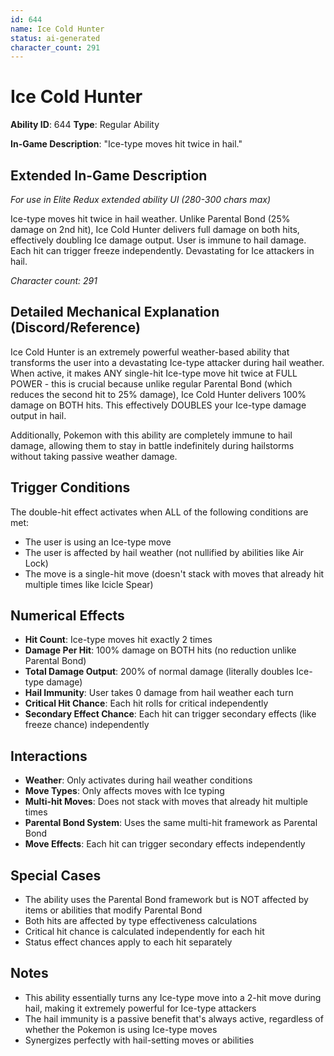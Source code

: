 ```yaml
---
id: 644
name: Ice Cold Hunter
status: ai-generated
character_count: 291
---
```


# Ice Cold Hunter

**Ability ID**: 644
**Type**: Regular Ability

**In-Game Description**: "Ice-type moves hit twice in hail."

## Extended In-Game Description
*For use in Elite Redux extended ability UI (280-300 chars max)*

Ice-type moves hit twice in hail weather. Unlike Parental Bond (25% damage on 2nd hit), Ice Cold Hunter delivers full damage on both hits, effectively doubling Ice damage output. User is immune to hail damage. Each hit can trigger freeze independently. Devastating for Ice attackers in hail.

*Character count: 291*

## Detailed Mechanical Explanation (Discord/Reference)

Ice Cold Hunter is an extremely powerful weather-based ability that transforms the user into a devastating Ice-type attacker during hail weather. When active, it makes ANY single-hit Ice-type move hit twice at FULL POWER - this is crucial because unlike regular Parental Bond (which reduces the second hit to 25% damage), Ice Cold Hunter delivers 100% damage on BOTH hits. This effectively DOUBLES your Ice-type damage output in hail.

Additionally, Pokemon with this ability are completely immune to hail damage, allowing them to stay in battle indefinitely during hailstorms without taking passive weather damage.

## Trigger Conditions

The double-hit effect activates when ALL of the following conditions are met:
- The user is using an Ice-type move
- The user is affected by hail weather (not nullified by abilities like Air Lock)
- The move is a single-hit move (doesn't stack with moves that already hit multiple times like Icicle Spear)

## Numerical Effects

- **Hit Count**: Ice-type moves hit exactly 2 times
- **Damage Per Hit**: 100% damage on BOTH hits (no reduction unlike Parental Bond)
- **Total Damage Output**: 200% of normal damage (literally doubles Ice-type damage)
- **Hail Immunity**: User takes 0 damage from hail weather each turn
- **Critical Hit Chance**: Each hit rolls for critical independently
- **Secondary Effect Chance**: Each hit can trigger secondary effects (like freeze chance) independently

## Interactions

- **Weather**: Only activates during hail weather conditions
- **Move Types**: Only affects moves with Ice typing
- **Multi-hit Moves**: Does not stack with moves that already hit multiple times
- **Parental Bond System**: Uses the same multi-hit framework as Parental Bond
- **Move Effects**: Each hit can trigger secondary effects independently

## Special Cases

- The ability uses the Parental Bond framework but is NOT affected by items or abilities that modify Parental Bond
- Both hits are affected by type effectiveness calculations
- Critical hit chance is calculated independently for each hit
- Status effect chances apply to each hit separately

## Notes

- This ability essentially turns any Ice-type move into a 2-hit move during hail, making it extremely powerful for Ice-type attackers
- The hail immunity is a passive benefit that's always active, regardless of whether the Pokemon is using Ice-type moves
- Synergizes perfectly with hail-setting moves or abilities